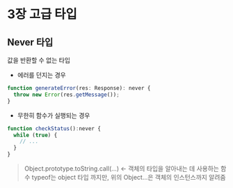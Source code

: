 # 3장 고급 타입

## Never 타입
값을 반환할 수 없는 타입
- 에러를 던지는 경우
```js
function generateError(res: Response): never {
  throw new Error(res.getMessage());
}
```
- 무한히 함수가 실행되는 경우
```js
function checkStatus():never {
  while (true) {
    // ...
  }
}
```

> Object.prototype.toString.call(...) <- 객체의 타입을 알아내는 데 사용하는 함수
>typeof는 object 타입 까지만, 위의 Object...은 객체의 인스턴스까지 알려줌
